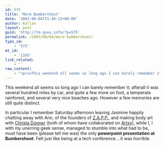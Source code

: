 ```yaml
---
id: 575
title: 'More Bumbershoot'
date: '2003-09-04T21:48:22+00:00'
author: Kellan
layout: post
guid: 'http://lm.quxx.info/?p=575'
permalink: /2003/09/04/more-bumbershoot/
typo_id:
    - '573'
mt_id:
    - '1165'
link_related:
    - ''
raw_content:
    - "<p>\nThis weekend all seems so long ago I can barely remember it;  afterall it was several hundred miles by car, and quite a few more on foot, a temperate rainforest, and several very nice beaches ago.  However a few memories are still quite distinct.  \n</p>\n<p>\nIn particular I remember Saturday afternoon leaving Jasmine happily chatting away with Ann, of the founders of <a href=\\\"http://www.hugohouse.org/programs/zine.html\\\">Z.A.P.P.</a>, and making body art with <a href=\\\"http://artsymag.com/artists/mixed_media/donner.html\\\">Christa Donner</a> (both of whom have collaborated on <a href=\\\"http://artsymag.com\\\">Artsy</a>), while I, I with my unerring geek sense, managed to stumble into what had to be, must have been (please tell me was) the only <b>powerpoint presentation at Bumbershoot</b>.  Felt just like being at a tech conference....it was horrible.\n</p>"
---
```


This weekend all seems so long ago I can barely remember it; afterall it was several hundred miles by car, and quite a few more on foot, a temperate rainforest, and several very nice beaches ago. However a few memories are still quite distinct.

In particular I remember Saturday afternoon leaving Jasmine happily chatting away with Ann, of the founders of [Z.A.P.P.](http://www.hugohouse.org/programs/zine.html), and making body art with [Christa Donner](http://artsymag.com/artists/mixed_media/donner.html) (both of whom have collaborated on [Artsy](http://artsymag.com)), while I, I with my unerring geek sense, managed to stumble into what had to be, must have been (please tell me was) the only **powerpoint presentation at Bumbershoot**. Felt just like being at a tech conference….it was horrible.